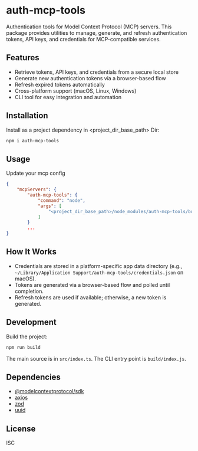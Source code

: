 # auth-mcp-tools

Authentication tools for Model Context Protocol (MCP) servers. This package provides utilities to manage, generate, and refresh authentication tokens, API keys, and credentials for MCP-compatible services.

## Features
- Retrieve tokens, API keys, and credentials from a secure local store
- Generate new authentication tokens via a browser-based flow
- Refresh expired tokens automatically
- Cross-platform support (macOS, Linux, Windows)
- CLI tool for easy integration and automation

## Installation

Install as a project dependency in <project_dir_base_path> Dir:

```sh
npm i auth-mcp-tools
```


## Usage
Update your mcp config
```json
{
    "mcpServers": {
        "auth-mcp-tools": {
            "command": "node",
            "args": [
                "<project_dir_base_path>/node_modules/auth-mcp-tools/build/index.js"
            ]
        }
        ...
}
```

## How It Works
- Credentials are stored in a platform-specific app data directory (e.g., `~/Library/Application Support/auth-mcp-tools/credentials.json` on macOS).
- Tokens are generated via a browser-based flow and polled until completion.
- Refresh tokens are used if available; otherwise, a new token is generated.

## Development

Build the project:

```sh
npm run build
```

The main source is in `src/index.ts`. The CLI entry point is `build/index.js`.

## Dependencies
- [@modelcontextprotocol/sdk](https://www.npmjs.com/package/@modelcontextprotocol/sdk)
- [axios](https://www.npmjs.com/package/axios)
- [zod](https://www.npmjs.com/package/zod)
- [uuid](https://www.npmjs.com/package/uuid)

## License

ISC 
